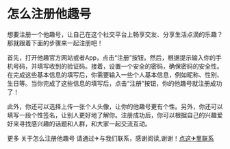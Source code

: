# 怎么注册他趣号

想要注册一个他趣号，让自己在这个社交平台上畅享交友、分享生活点滴的乐趣？那就跟着下面的步骤来一起注册吧！

首先，打开他趣官方网站或者App，点击“注册”按钮。然后，根据提示输入你的手机号码，并填写收到的验证码。接着，设置一个安全的密码，确保密码的安全性。在完成这些基本信息的填写后，你需要输入一些个人基本信息，例如昵称、性别、生日等。当你完成了这些信息的填写后，点击“注册”按钮，你的他趣号就注册成功了！

此外，你还可以选择上传一张个人头像，让你的他趣号更有个性。另外，你还可以填写一段个性签名，让别人更好地了解你。注册成功后，你可以根据自己的兴趣爱好来寻找感兴趣的话题和人群，和大家一起交流互动。

更多 关于怎么注册他趣号 请通过✈与我们联系，感谢阅读,谢谢！[点这✈里联系](https://www.k02.cc)